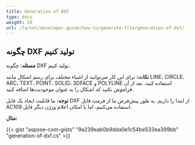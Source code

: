 ```yaml
---
title: Generation of DXF
type: docs
weight: 20
url: /fa/net/developer-guide/how-to/generate-file/generation-of-dxf/
---
```


## **چگونه DXF تولید کنیم**

**مسئله:** چگونه DXF تولید کنیم.

**نکات:** برای این کار می‌توانید از اشیاء مختلف برای رسم اشکال مانند LINE، CIRCLE، ARC، TEXT، POINT، SOLID، 3DFACE و POLYLINE استفاده کنید، بعد از آن فراموش نکنید که اشکال را به عنوان موجودیت‌ها اضافه کنید.

**توجه:** ما قابلیت ایجاد یک فایل DXF از ابتدا را داریم.
به طور پیش‌فرض ما از فرمت فایل AC109 استفاده می‌کنیم، اما با امکان اعلام ورژن دیگر فایل.

**مثال:**

{{< gist "aspose-com-gists" "9a239eab0b9dda0e1c54be533ea399bb" "generation-of-dxf.cs" >}}
